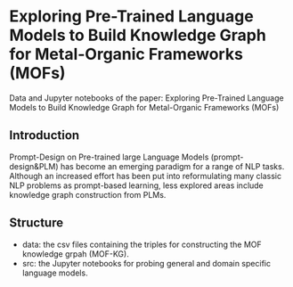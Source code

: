 # Exploring Pre-Trained Language Models to Build Knowledge Graph for Metal-Organic Frameworks (MOFs)
Data and Jupyter notebooks of the paper: Exploring Pre-Trained Language Models to Build
Knowledge Graph for Metal-Organic Frameworks (MOFs)

## Introduction
Prompt-Design on Pre-trained large Language Models (prompt-design\&PLM) has become an emerging paradigm for a range of NLP tasks.
Although an increased effort has been put into reformulating many classic NLP problems as prompt-based learning, 
less explored areas include knowledge graph construction from PLMs.

## Structure
- data: the csv files containing the triples for constructing the MOF knowledge grpah (MOF-KG).
- src: the Jupyter notebooks for probing general and domain specific language models. 
